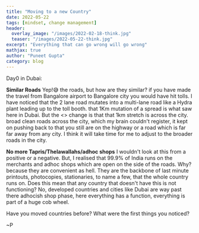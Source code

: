 ```yaml
---
title: "Moving to a new Country"
date: 2022-05-22
tags: [mindset, change management]
header:
  overlay_image: "/images/2022-02-18-think.jpg"
  teaser: "/images/2022-05-22-think.jpg"
excerpt: "Everything that can go wrong will go wrong"
mathjax: true
author: "Puneet Gupta"
category: blog
---
```




Day0 in Dubai:

**Similar Roads** Yep!😅 the roads, but how are they similar? if you have made the travel from Bangalore airport to Bangalore city you would have hit tolls. I have noticed that the 2 lane road mutates into a multi-lane road like a Hydra plant leading up to the toll booth. that 1Km mutation of a spread is what saw here in Dubai. But the <> change is that that 1km stretch is across the city. broad clean roads across the city, which my brain couldn't register, it kept on pushing back to that you still are on the highway or a road which is far far away from any city. I think it will take time for me to adjust to the broader roads in the city.

**No more Tapris/Thelawallahs/adhoc shops** I wouldn't look at this from a positive or a negative. But, I realised that 99.9% of India runs on the merchants and adhoc shops which are open on the side of the roads. Why? because they are convenient as hell. They are the backbone of last minute printouts, photocopies, stationaries, to name a few, that the whole country runs on. Does this mean that any country that doesn't have this is not functioning? No, developed countries and cities like Dubai are way past there adhocish shop phase, here everything has a function, everything is part of a huge cob wheel.

Have you moved countries before? What were the first things you noticed?


~P
